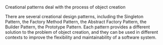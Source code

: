 Creational patterns deal with the process of object creation

There are several creational design patterns, including the Singleton Pattern, the Factory Method Pattern, 
the Abstract Factory Pattern, the Builder Pattern, the Prototype Pattern. 
Each pattern provides a different solution to the problem of object creation, 
and they can be used in different contexts to improve the flexibility and maintainability of a software system.